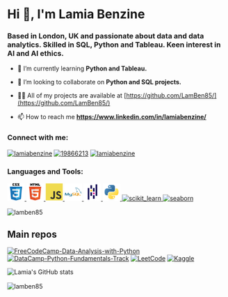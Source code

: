 <h1 align="left">Hi 👋, I'm Lamia Benzine</h1>
<h3 align="left">Based in London, UK and passionate about data and data analytics. Skilled in SQL, Python and Tableau. Keen interest in AI and AI ethics.</h3>

- 🌱 I’m currently learning **Python and Tableau.**

- 👯 I’m looking to collaborate on **Python and SQL projects.**

- 👨‍💻 All of my projects are available at [https://github.com/LamBen85/](https://github.com/LamBen85/)

- 📫 How to reach me **https://www.linkedin.com/in/lamiabenzine/**

<h3 align="left">Connect with me:</h3>
<p align="left">
<a href="https://linkedin.com/in/lamiabenzine" target="blank"><img align="center" src="https://raw.githubusercontent.com/rahuldkjain/github-profile-readme-generator/master/src/images/icons/Social/linked-in-alt.svg" alt="lamiabenzine" height="30" width="40" /></a>
<a href="https://stackoverflow.com/users/19866213" target="blank"><img align="center" src="https://raw.githubusercontent.com/rahuldkjain/github-profile-readme-generator/master/src/images/icons/Social/stack-overflow.svg" alt="19866213" height="30" width="40" /></a>
<a href="https://kaggle.com/lamiabenzine" target="blank"><img align="center" src="https://raw.githubusercontent.com/rahuldkjain/github-profile-readme-generator/master/src/images/icons/Social/kaggle.svg" alt="lamiabenzine" height="30" width="40" /></a>
</p>

<h3 align="left">Languages and Tools:</h3>
<p align="left"> <a href="https://www.w3schools.com/css/" target="_blank" rel="noreferrer"> <img src="https://raw.githubusercontent.com/devicons/devicon/master/icons/css3/css3-original-wordmark.svg" alt="css3" width="40" height="40"/> </a> <a href="https://www.w3.org/html/" target="_blank" rel="noreferrer"> <img src="https://raw.githubusercontent.com/devicons/devicon/master/icons/html5/html5-original-wordmark.svg" alt="html5" width="40" height="40"/> </a> <a href="https://developer.mozilla.org/en-US/docs/Web/JavaScript" target="_blank" rel="noreferrer"> <img src="https://raw.githubusercontent.com/devicons/devicon/master/icons/javascript/javascript-original.svg" alt="javascript" width="40" height="40"/> </a> <a href="https://www.mysql.com/" target="_blank" rel="noreferrer"> <img src="https://raw.githubusercontent.com/devicons/devicon/master/icons/mysql/mysql-original-wordmark.svg" alt="mysql" width="40" height="40"/> </a> <a href="https://pandas.pydata.org/" target="_blank" rel="noreferrer"> <img src="https://raw.githubusercontent.com/devicons/devicon/2ae2a900d2f041da66e950e4d48052658d850630/icons/pandas/pandas-original.svg" alt="pandas" width="40" height="40"/> </a> <a href="https://www.python.org" target="_blank" rel="noreferrer"> <img src="https://raw.githubusercontent.com/devicons/devicon/master/icons/python/python-original.svg" alt="python" width="40" height="40"/> </a> <a href="https://scikit-learn.org/" target="_blank" rel="noreferrer"> <img src="https://upload.wikimedia.org/wikipedia/commons/0/05/Scikit_learn_logo_small.svg" alt="scikit_learn" width="40" height="40"/> </a> <a href="https://seaborn.pydata.org/" target="_blank" rel="noreferrer"> <img src="https://seaborn.pydata.org/_images/logo-mark-lightbg.svg" alt="seaborn" width="40" height="40"/> </a> </p>

<p><img align="center" src="https://github-readme-stats.vercel.app/api/top-langs?username=lamben85&theme=dark&show_icons=true&locale=en&layout=compact" alt="lamben85" /></p>


## Main repos
<!-- add comment here -->
<p align="left">
  <a href="https://github.com/LamBen85/FreeCodeCamp-Data-Analysis-with-Python"><img width="400" src="https://github-readme-stats.vercel.app/api/pin/?username=lamben85&repo=FreeCodeCamp-Data-Analysis-with-Python&theme=radical&hide_border=true&show_icons=false" alt="FreeCodeCamp-Data-Analysis-with-Python"></a>
  <a href="https://github.com/LamBen85/DataCamp-Python-Fundamentals-Track"><img width="400" src="https://github-readme-stats.vercel.app/api/pin/?username=lamben85&repo=DataCamp-Python-Fundamentals-Track&theme=radical&hide_border=true&show_icons=false" alt="DataCamp-Python-Fundamentals-Track"></a>
  <a href="https://github.com/LamBen85/LeetCode"><img width="400" src="https://github-readme-stats.vercel.app/api/pin/?username=lamben85&repo=LeetCode&theme=radical&hide_border=true&show_icons=false" alt="LeetCode"></a>
  <a href="https://github.com/LamBen85/Kaggle"><img width="400" src="https://github-readme-stats.vercel.app/api/pin/?username=lamben85&repo=Kaggle&theme=radical&hide_border=true&show_icons=false" alt="Kaggle"></a>
  
  

![Lamia's GitHub stats](https://github-readme-stats.vercel.app/api?username=lamben85&theme=dark&show_icons=true)

<p><img align="center" src="https://github-readme-streak-stats.herokuapp.com/?user=lamben85&" alt="lamben85" /></p>
